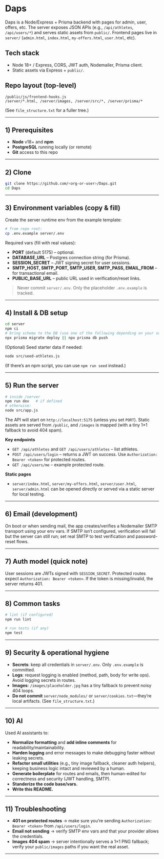 # Daps

Daps is a Node/Express + Prisma backend with pages for admin, user, offers, etc. The server exposes JSON APIs (e.g., `/api/athletes`, `/api/users/*`) and serves static assets from `public/`.   Frontend pages live in `server/` (`admin.html`, `index.html`, `my-offers.html`, `user.html`, etc).    

## Tech stack

* Node 18+ / Express, CORS, JWT auth, Nodemailer, Prisma client.   
* Static assets via Express + `public/`. 

## Repo layout (top-level)

```
/public/js/frontend-hooks.js
/server/*.html, /server/images, /server/src/*, /server/prisma/*
```

(See `file_structure.txt` for a fuller tree.) 

---

## 1) Prerequisites

* **Node** v18+ and **npm**
* **PostgreSQL** running locally (or remote)
* **Git** access to this repo

---

## 2) Clone

```bash
git clone https://github.com/<org-or-user>/Daps.git
cd Daps
```

---

## 3) Environment variables (copy & fill)

Create the server runtime env from the example template:

```bash
# from repo root:
cp .env.example server/.env
```

Required vars (fill with real values):

* **PORT** (default 5175) – optional. 
* **DATABASE_URL** – Postgres connection string (for Prisma).
* **SESSION_SECRET** – JWT signing secret for user sessions. 
* **SMTP_HOST, SMTP_PORT, SMTP_USER, SMTP_PASS, EMAIL_FROM** – for transactional email. 
* **PUBLIC_BASE_URL** – public URL used in verification/reset links. 

> Never commit `server/.env`. Only the placeholder `.env.example` is tracked.

---

## 4) Install & DB setup

```bash
cd server
npm ci
# bring schema to the DB (use one of the following depending on your setup)
npx prisma migrate deploy || npx prisma db push
```

(Optional) Seed starter data if needed:

```bash
node src/seed-athletes.js
```

(If there’s an npm script, you can use `npm run seed` instead.) 

---

## 5) Run the server

```bash
# inside /server
npm run dev   # if defined
# otherwise:
node src/app.js
```

The API will start on `http://localhost:5175` (unless you set `PORT`). Static assets are served from `/public`, and `/images` is mapped (with a tiny 1×1 fallback to avoid 404 spam). 

**Key endpoints**

* `GET /api/athletes` and `GET /api/users/athletes` – list athletes. 
* `POST /api/users/login` – returns a JWT on success. Use `Authorization: Bearer <token>` for protected routes.  
* `GET /api/users/me` – example protected route.  

**Static pages**

* `server/index.html`, `server/my-offers.html`, `server/user.html`, `server/admin.html` can be opened directly or served via a static server for local testing.    

---

## 6) Email (development)

On boot or when sending mail, the app creates/verifies a Nodemailer SMTP transport using your env vars. If SMTP isn’t configured, verification will fail but the server can still run; set real SMTP to test verification and password-reset flows. 

---

## 7) Auth model (quick note)

User sessions are JWTs signed with `SESSION_SECRET`. Protected routes expect `Authorization: Bearer <token>`. If the token is missing/invalid, the server returns 401. 

---

## 8) Common tasks

```bash
# lint (if configured)
npm run lint

# run tests (if any)
npm test
```

---

## 9) Security & operational hygiene

* **Secrets**: keep all credentials in `server/.env`. Only `.env.example` is committed.
* **Logs**: request logging is enabled (method, path, body for write ops). Avoid logging secrets in routes. 
* **Images**: `/images/placeholder.jpg` has a tiny fallback to prevent noisy 404 loops. 
* **Do not commit** `server/node_modules/` or `server/cookies.txt`—they’re local artifacts. (See `file_structure.txt`.) 

---

## 10) AI

Used AI assistants to:

* **Normalize formatting** and **add inline comments** for readability/maintainability.
* **Harden logging** and error messages to make debugging faster without leaking secrets. 
* **Refactor small utilities** (e.g., tiny image fallback, cleaner auth helpers), keeping business logic intact and reviewed by a human.  
* **Generate boilerplate** for routes and emails, then human-edited for correctness and security (JWT handling, SMTP).
* **Standerize the code base/vars.**
* **Write this README.**
 



---

## 11) Troubleshooting

* **401 on protected routes** → make sure you’re sending `Authorization: Bearer <token>` from `/api/users/login`. 
* **Email not sending** → verify SMTP env vars and that your provider allows the credentials. 
* **Images 404 spam** → server intentionally serves a 1×1 PNG fallback; verify your `public/images` paths if you want the real asset. 

---

